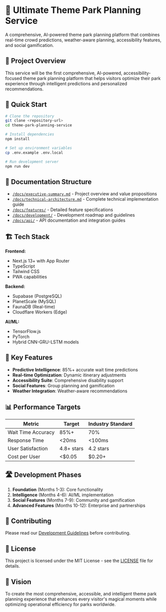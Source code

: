 # 🎢 Ultimate Theme Park Planning Service

A comprehensive, AI-powered theme park planning platform that combines real-time crowd predictions, weather-aware planning, accessibility features, and social gamification.

## 🎯 Project Overview

This service will be the first comprehensive, AI-powered, accessibility-focused theme park planning platform that helps visitors optimize their park experience through intelligent predictions and personalized recommendations.

## 🚀 Quick Start

```bash
# Clone the repository
git clone <repository-url>
cd theme-park-planning-service

# Install dependencies
npm install

# Set up environment variables
cp .env.example .env.local

# Run development server
npm run dev
```

## 📁 Documentation Structure

- [`/docs/executive-summary.md`](./docs/executive-summary.md) - Project overview and value propositions
- [`/docs/technical-architecture.md`](./docs/technical-architecture.md) - Complete technical implementation guide
- [`/docs/features/`](./docs/features/) - Detailed feature specifications
- [`/docs/development/`](./docs/development/) - Development roadmap and guidelines
- [`/docs/api/`](./docs/api/) - API documentation and integration guides

## 🏗️ Tech Stack

**Frontend:**
- Next.js 13+ with App Router
- TypeScript
- Tailwind CSS
- PWA capabilities

**Backend:**
- Supabase (PostgreSQL)
- PlanetScale (MySQL)
- FaunaDB (Real-time)
- Cloudflare Workers (Edge)

**AI/ML:**
- TensorFlow.js
- PyTorch
- Hybrid CNN-GRU-LSTM models

## 🎯 Key Features

- **Predictive Intelligence**: 85%+ accurate wait time predictions
- **Real-time Optimization**: Dynamic itinerary adjustments
- **Accessibility Suite**: Comprehensive disability support
- **Social Features**: Group planning and gamification
- **Weather Integration**: Weather-aware recommendations

## 📊 Performance Targets

| Metric | Target | Industry Standard |
|--------|---------|-------------------|
| Wait Time Accuracy | 85%+ | 70% |
| Response Time | <20ms | <100ms |
| User Satisfaction | 4.8+ stars | 4.2 stars |
| Cost per User | <$0.05 | $0.20+ |

## 🛣️ Development Phases

1. **Foundation** (Months 1-3): Core functionality
2. **Intelligence** (Months 4-6): AI/ML implementation
3. **Social Features** (Months 7-9): Community and gamification
4. **Advanced Features** (Months 10-12): Enterprise and partnerships

## 🤝 Contributing

Please read our [Development Guidelines](./docs/development/guidelines.md) before contributing.

## 📄 License

This project is licensed under the MIT License - see the [LICENSE](LICENSE) file for details.

## 🌟 Vision

To create the most comprehensive, accessible, and intelligent theme park planning experience that enhances every visitor's magical moments while optimizing operational efficiency for parks worldwide.